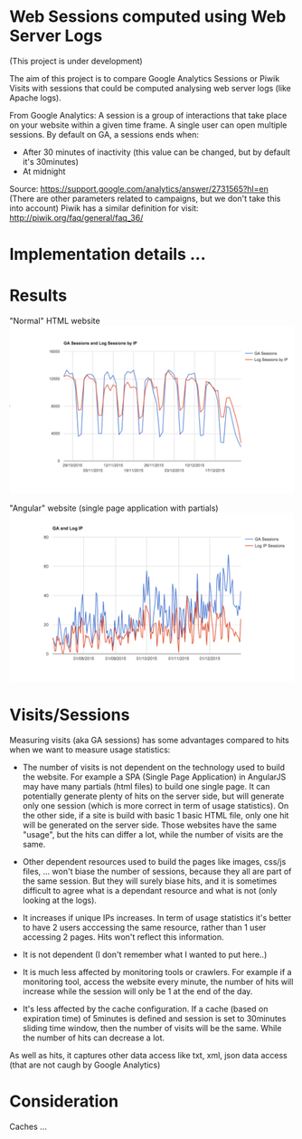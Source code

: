 # Web Sessions computed using Web Server Logs 

(This project is under development)

The aim of this project is to compare Google Analytics Sessions or Piwik Visits with sessions that could be computed analysing web server logs (like Apache logs).

From Google Analytics: A session is a group of interactions that take place on your website within a given time frame. A single user can open multiple sessions. By default on GA, a sessions ends when:
* After 30 minutes of inactivity (this value can be changed, but by default it's 30minutes)
* At midnight

Source: https://support.google.com/analytics/answer/2731565?hl=en (There are other parameters related to campaigns, but we don't take this into account)
Piwik has a similar definition for visit: http://piwik.org/faq/general/faq_36/

# Implementation details ...

# Results

"Normal" HTML website
![alt text](assets/ga-vs-log-html.png "Normal HTML application")

"Angular" website (single page application with partials)
![alt text](assets/ga-vs-log-spa.png "Single Page Application")


# Visits/Sessions

Measuring visits (aka GA sessions) has some advantages compared to hits when we want to measure usage statistics:
* The number of visits is not dependent on the technology used to build the website. For example a SPA (Single Page Application) in AngularJS may have many partials (html files) to build one single page. It can potentially generate plenty of hits on the server side, but will generate only one session (which is more correct in term of usage statistics). On the other side, if a site is build with basic 1 basic HTML file, only one hit will be generated on the server side. Those websites have the same "usage", but the hits can differ a lot, while the number of visits are the same.

* Other dependent resources used to build the pages like images, css/js files, ... won't biase the number of sessions, because they all are part of the same session. But they will surely biase hits, and it is sometimes difficult to agree what is a dependant resource and what is not (only looking at the logs).

* It increases if unique IPs increases. In term of usage statistics it's better to have 2 users acccessing the same resource, rather than 1 user accessing 2 pages. Hits won't reflect this information.

* It is not dependent (I don't remember what I wanted to put here..)

* It is much less affected by monitoring tools or crawlers. For example if a monitoring tool, access the website every minute, the number of hits will increase while the session will only be 1 at the end of the day.

* It's less affected by the cache configuration. If a cache (based on expiration time) of 5minutes is defined and session is set to 30minutes sliding time window, then the number of visits will be the same. While the number of hits can decrease a lot.

As well as hits, it captures other data access like txt, xml, json data access (that are not caugh by Google Analytics)

# Consideration

Caches ...
